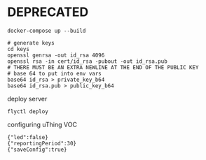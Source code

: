 # DEPRECATED

```
docker-compose up --build
```

```
# generate keys
cd keys
openssl genrsa -out id_rsa 4096
openssl rsa -in cert/id_rsa -pubout -out id_rsa.pub
# THERE MUST BE AN EXTRA NEWLINE AT THE END OF THE PUBLIC KEY
# base 64 to put into env vars
base64 id_rsa > private_key_b64
base64 id_rsa.pub > public_key_b64
```

deploy server
```
flyctl deploy
```

configuring uThing VOC
```
{"led":false}
{"reportingPeriod":30}
{"saveConfig":true}
```
